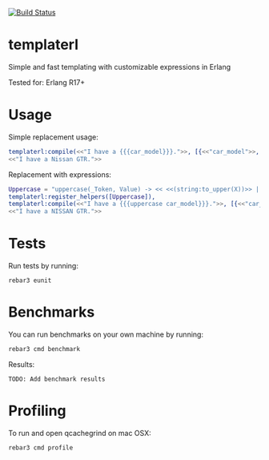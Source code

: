 
[![Build Status](https://travis-ci.org/shezarkhani/templaterl.svg?branch=master)](https://travis-ci.org/shezarkhani/templaterl)

# templaterl
Simple and fast templating with customizable expressions in Erlang

Tested for:
Erlang R17+

# Usage
Simple replacement usage:
```erlang
templaterl:compile(<<"I have a {{{car_model}}}.">>, [{<<"car_model">>, <<"Nissan GTR">>}]).
<<"I have a Nissan GTR.">>
```

Replacement with expressions:
```erlang
Uppercase = "uppercase(_Token, Value) -> << <<(string:to_upper(X))>> || <<X>> <= Value >>.",
templaterl:register_helpers([Uppercase]),
templaterl:compile(<<"I have a {{{uppercase car_model}}}.">>, [{<<"car_model">>, <<"Nissan GTR">>}]).
<<"I have a NISSAN GTR.">>
```

# Tests
Run tests by running:
```
rebar3 eunit
```

# Benchmarks
You can run benchmarks on your own machine by running:
```bash
rebar3 cmd benchmark
```

Results:
```
TODO: Add benchmark results
```

# Profiling
To run and open qcachegrind on mac OSX:
```bash
rebar3 cmd profile
```
